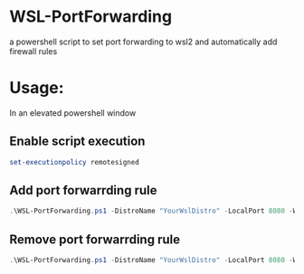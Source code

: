 # WSL-PortForwarding
a powershell script to set port forwarding to wsl2 and automatically add firewall rules

# Usage:
In an elevated powershell window
## Enable script execution
```powershell
set-executionpolicy remotesigned
```
## Add port forwarrding rule
```powershell
.\WSL-PortForwarding.ps1 -DistroName "YourWslDistro" -LocalPort 8080 -WslPort 80
```
## Remove port forwarrding rule
```powershell
.\WSL-PortForwarding.ps1 -DistroName "YourWslDistro" -LocalPort 8080 -WslPort 80 -Purge
```

